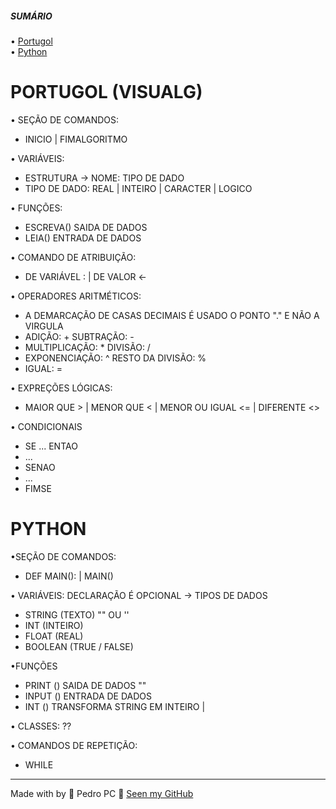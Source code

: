  <h5>SUMÁRIO</h5>
 • <a href="#portugol-visualg">Portugol</a><br>
 • <a href="#python">Python</a>
 
 # PORTUGOL (VISUALG)
 • SEÇÃO DE COMANDOS:
 - INICIO | FIMALGORITMO

 • VARIÁVEIS: 
 - ESTRUTURA -> NOME: TIPO DE DADO		
 - TIPO DE DADO: REAL | INTEIRO | CARACTER | LOGICO  

 • FUNÇÕES:
 - ESCREVA() SAIDA DE DADOS 
 - LEIA() ENTRADA DE DADOS
	
 • COMANDO DE ATRIBUIÇÃO:
 - DE VARIÁVEL : | DE VALOR <-

 • OPERADORES ARITMÉTICOS:
 - A DEMARCAÇÃO DE CASAS DECIMAIS É USADO O PONTO "." E NÃO A VIRGULA
 - ADIÇÃO: + 		         SUBTRAÇÃO: -
 - MULTIPLICAÇÃO: * 	DIVISÃO: /
 - EXPONENCIAÇÃO: ^	 RESTO DA DIVISÃO: %
 - IGUAL: =

 • EXPREÇÕES LÓGICAS:
 - MAIOR QUE > | MENOR QUE < | MENOR OU IGUAL <=  | DIFERENTE <>

 • CONDICIONAIS
 - SE ... ENTAO
 - ...
 - SENAO
 - ...
 - FIMSE

 # PYTHON
 •SEÇÃO DE COMANDOS:
 - DEF MAIN(): | MAIN()

 • VARIÁVEIS: DECLARAÇÃO É OPCIONAL
 -> TIPOS DE DADOS	
 - STRING (TEXTO) "" OU '' 
 - INT (INTEIRO)
 - FLOAT (REAL) 
 - BOOLEAN (TRUE / FALSE)

 •FUNÇÕES
 - PRINT () SAIDA DE DADOS ""
 - INPUT () ENTRADA DE DADOS
 - INT () TRANSFORMA STRING EM INTEIRO | 

 • CLASSES: ??

 • COMANDOS DE REPETIÇÃO:
 - WHILE

 ---
Made with by 💙 Pedro PC 👋 <a href="https://github.com/pedroliveirahm">Seen my GitHub</a>

	
